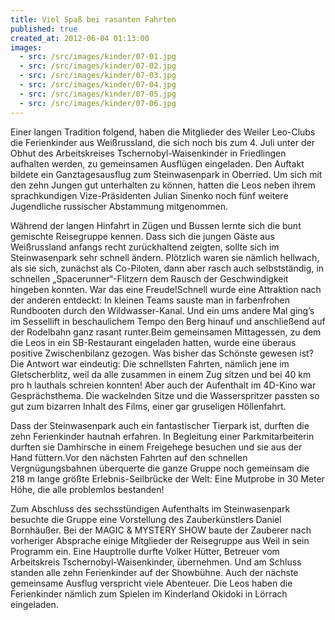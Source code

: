 ```yaml
---
title: Viel Spaß bei rasanten Fahrten
published: true
created_at: 2012-06-04 01:13:00
images:
  - src: /src/images/kinder/07-01.jpg
  - src: /src/images/kinder/07-02.jpg
  - src: /src/images/kinder/07-03.jpg
  - src: /src/images/kinder/07-04.jpg
  - src: /src/images/kinder/07-05.jpg
  - src: /src/images/kinder/07-06.jpg
---
```


Einer langen Tradition folgend, haben die Mitglieder des Weiler Leo-Clubs die Ferienkinder aus Weißrussland, die sich noch bis zum 4. Juli unter der Obhut des Arbeitskreises Tschernobyl-Waisenkinder in Friedlingen aufhalten werden, zu gemeinsamen Ausflügen eingeladen. Den Auftakt bildete ein Ganztagesausflug zum Steinwasenpark in Oberried. Um sich mit den zehn Jungen gut unterhalten zu können, hatten die Leos neben ihrem sprachkundigen Vize-Präsidenten Julian Sinenko noch fünf weitere Jugendliche russischer Abstammung mitgenommen.

Während der langen Hinfahrt in Zügen und Bussen lernte sich die bunt gemischte Reisegruppe kennen. Dass sich die jungen Gäste aus Weißrussland anfangs recht zurückhaltend zeigten, sollte sich im Steinwasenpark sehr schnell ändern. Plötzlich waren sie nämlich hellwach, als sie sich, zunächst als Co-Piloten, dann aber rasch auch selbstständig, in schnellen „Spacerunner“-Flitzern dem Rausch der Geschwindigkeit hingeben konnten. War das eine Freude!Schnell wurde eine Attraktion nach der anderen entdeckt: In kleinen Teams sauste man in farbenfrohen Rundbooten durch den Wildwasser-Kanal. Und ein ums andere Mal ging’s im Sessellift in beschaulichem Tempo den Berg hinauf und anschließend auf der Rodelbahn ganz rasant runter.Beim gemeinsamen Mittagessen, zu dem die Leos in ein SB-Restaurant eingeladen hatten, wurde eine überaus positive Zwischenbilanz gezogen. Was bisher das Schönste gewesen ist? Die Antwort war eindeutig: Die schnellsten Fahrten, nämlich jene im Gletscherblitz, weil da alle zusammen in einem Zug sitzen und bei 40 km pro h lauthals schreien konnten! Aber auch der Aufenthalt im 4D-Kino war Gesprächsthema. Die wackelnden Sitze und die Wasserspritzer passten so gut zum bizarren Inhalt des Films, einer gar gruseligen Höllenfahrt.

Dass der Steinwasenpark auch ein fantastischer Tierpark ist, durften die zehn Ferienkinder hautnah erfahren. In Begleitung einer Parkmitarbeiterin durften sie Damhirsche in einem Freigehege besuchen und sie aus der Hand füttern.Vor den nächsten Fahrten auf den schnellen Vergnügungsbahnen überquerte die ganze Gruppe noch gemeinsam die 218 m lange größte Erlebnis-Seilbrücke der Welt: Eine Mutprobe in 30 Meter Höhe, die alle problemlos bestanden!

Zum Abschluss des sechsstündigen Aufenthalts im Steinwasenpark besuchte die Gruppe eine Vorstellung des Zauberkünstlers Daniel Bornhäußer. Bei der MAGIC & MYSTERY SHOW baute der Zauberer nach vorheriger Absprache einige Mitglieder der Reisegruppe aus Weil in sein Programm ein. Eine Hauptrolle durfte Volker Hütter, Betreuer vom Arbeitskreis Tschernobyl-Waisenkinder, übernehmen. Und am Schluss standen alle zehn Ferienkinder auf der Showbühne. Auch der nächste gemeinsame Ausflug verspricht viele Abenteuer. Die Leos haben die Ferienkinder nämlich zum Spielen im Kinderland Okidoki in Lörrach eingeladen.
